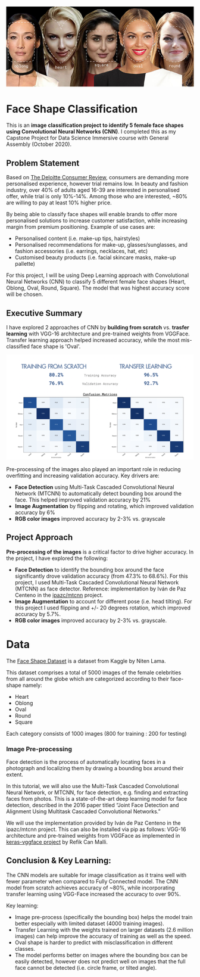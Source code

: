 ![tittle](images/face_app_cover.jpg)

# Face Shape Classification
This is an **image classification project to identify 5 female face shapes using Convolutional Neural Networks (CNN)**.  I completed this as my Capstone Project for Data Science Immersive course with General Assembly (October 2020).

## Problem Statement

Based on [The Deloitte Consumer Review](https://www2.deloitte.com/content/dam/Deloitte/ch/Documents/consumer-business/ch-en-consumer-business-made-to-order-consumer-review.pdf), consumers are demanding more personalised experience, however trial remains low.  In beauty and fashion industry, over 40% of adults aged 16-39 are interested in personalised offer, while trial is only 10%-14%.  Among those who are interested, ~80% are willing to pay at least 10% higher price. 

By being able to classify face shapes will enable brands to offer more personalised solutions to increase customer satisfaction, while increasing margin from premium positioning.  Example of use cases are:
- Personalised content (i.e. make-up tips, hairstyles)
- Personalised recommendations for make-up, glasses/sunglasses, and fashion accessories (i.e. earrings, necklaces, hat, etc)
- Customised beauty products (i.e. facial skincare masks, make-up pallette)

For this project, I will be using Deep Learning approach with Convolutional Neural Networks (CNN) to classify 5 different female face shapes (Heart, Oblong, Oval, Round, Square).  The model that was highest accuracy score will be chosen.

## Executive Summary

I have explored 2 approaches of CNN by **building from scratch** vs. **trasfer learning** with VGG-16 architecture and pre-trained weights from VGGFace.  Transfer learning approach helped increased accuracy, while the most mis-classified face shape is 'Oval'.

![title](images/exec_summary.png)

Pre-processing of the images also played an important role in reducing overfitting and increasing validation accuracy.  Key drivers are:
- **Face Detection** using Multi-Task Cascaded Convolutional Neural Network (MTCNN) to automatically detect bounding box around the face.  This helped improved validation accuracy by 21% 
- **Image Augmentation** by flipping and rotating, which improved validation accuracy by 6%
- **RGB color images** improved accuracy by 2-3% vs. grayscale

## Project Approach


**Pre-processing of the images** is a critical factor to drive higher accuracy.  In the project, I have explored the following:
- **Face Detection** to identify the bounding box around the face significantly drove validation accuracy (from 47.3% to 68.6%).  For this project, I used Multi-Task Cascaded Convolutional Neural Network (MTCNN) as face detector.  Reference: implementation by Iván de Paz Centeno in the [ipazc/mtcnn](https://github.com/ipazc/mtcnn) project.
- **Image Augmentation** to account for different pose (i.e. head tilting).  For this project I used flipping and +/- 20 degrees rotation, which improved accuracy by 5.7%.  
- **RGB color images** improved accuracy by 2-3% vs. grayscale.



# Data

The [Face Shape Dataset](https://www.kaggle.com/niten19/face-shape-dataset) is a dataset from Kaggle by Niten Lama. 

This dataset comprises a total of 5000 images of the female celebrities from all around the globe which are categorized according to their face-shape namely: 
- Heart
- Oblong
- Oval 
- Round
- Square

Each category consists of 1000 images (800 for training : 200 for testing)

### Image Pre-processing
Face detection is the process of automatically locating faces in a photograph and localizing them by drawing a bounding box around their extent.

In this tutorial, we will also use the Multi-Task Cascaded Convolutional Neural Network, or MTCNN, for face detection, e.g. finding and extracting faces from photos. This is a state-of-the-art deep learning model for face detection, described in the 2016 paper titled “Joint Face Detection and Alignment Using Multitask Cascaded Convolutional Networks.”

We will use the implementation provided by Iván de Paz Centeno in the ipazc/mtcnn project. This can also be installed via pip as follows:
VGG-16 architecture and pre-trained weights from VGGFace as implemented in [keras-vggface project](https://github.com/rcmalli/keras-vggface) by Refik Can Malli.

## Conclusion & Key Learning:

The CNN models are suitable for image classification as it trains well with fewer parameter when compared to Fully Connected model.  The CNN model from scratch achieves accuracy of ~80%, while incorporating transfer learning using VGG-Face increased the accuracy to over 90%. 

Key learning:
- Image pre-process (specifically the bounding box) helps the model train better especially with limited dataset (4000 training images).
- Transfer Learning with the weights trained on larger datasets (2.6 million images) can help improve the accuracy of training as well as the speed.  
- Oval shape is harder to predict with misclassification in different classes.  
- The model performs better on images where the bounding box can be easily detected, however does not predict well on images that the full face cannot be detected (i.e. circle frame, or tilted angle).  


